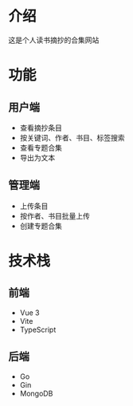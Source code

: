 # 介绍

这是个人读书摘抄的合集网站

# 功能

## 用户端

* 查看摘抄条目
* 按关键词、作者、书目、标签搜索
* 查看专题合集
* 导出为文本

## 管理端

* 上传条目
* 按作者、书目批量上传
* 创建专题合集

# 技术栈

## 前端

* Vue 3
* Vite
* TypeScript

## 后端

* Go
* Gin
* MongoDB
